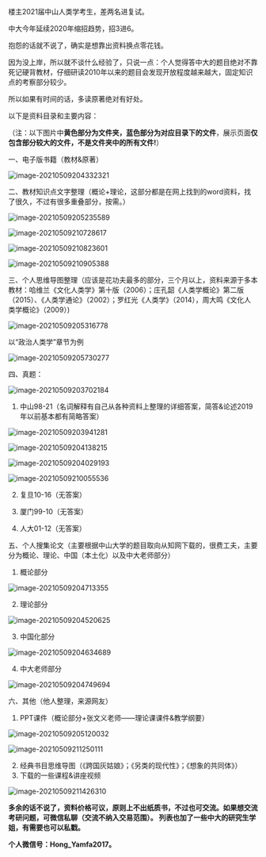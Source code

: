 楼主2021届中山人类学考生，差两名进复试。

中大今年延续2020年缩招趋势，招3进6。

抱怨的话就不说了，确实是想靠出资料换点零花钱。

因为没上岸，所以就不谈什么经验了，只说一点：个人觉得答中大的题目绝对不靠死记硬背教材，仔细研读2010年以来的题目会发现开放程度越来越大，固定知识点的考察部分较少。

所以如果有时间的话，多读原著绝对有好处。

以下是资料目录和主要内容：

（注：以下图片中**黄色部分为文件夹，蓝色部分为对应目录下的文件**，展示页面**仅包含部分较大的文件，不是文件夹中的所有文件!**）

一、电子版书籍（教材&原著）

![image-20210509204332321](https://raw.githubusercontent.com/HongYamfa/test/main/img/image-20210509204332321.png)

二、教材知识点文字整理（概论+理论，这部分都是在网上找到的word资料，找了很久，不过有很多重叠部分，按需。）

![image-20210509205235589](https://raw.githubusercontent.com/HongYamfa/test/main/img/image-20210509205235589.png)



![image-20210509210728617](https://raw.githubusercontent.com/HongYamfa/test/main/img/image-20210509210728617.png)



![image-20210509210823601](https://raw.githubusercontent.com/HongYamfa/test/main/img/image-20210509210823601.png)



![image-20210509210905388](https://raw.githubusercontent.com/HongYamfa/test/main/img/image-20210509210905388.png)

三、个人思维导图整理（应该是花功夫最多的部分，三个月以上，资料来源于多本教材：哈维兰《文化人类学》第十版（2006）；庄孔韶《人类学概论》第二版（2015）、《人类学通论》（2002）；罗红光《人类学》（2014），周大鸣《文化人类学概论》（2009）)

![image-20210509205316778](https://raw.githubusercontent.com/HongYamfa/test/main/img/image-20210509205316778.png)

以“政治人类学”章节为例

![image-20210509205730277](https://raw.githubusercontent.com/HongYamfa/test/main/img/image-20210509205730277.png)

四、真题：

![image-20210509203702184](https://raw.githubusercontent.com/HongYamfa/test/main/img/image-20210509203702184.png)

1. 中山98-21（名词解释有自己从各种资料上整理的详细答案，简答&论述2019年以前基本都有简略答案）

![image-20210509203941281](https://raw.githubusercontent.com/HongYamfa/test/main/img/image-20210509203941281.png)



![image-20210509204138215](https://raw.githubusercontent.com/HongYamfa/test/main/img/image-20210509204138215.png)



![image-20210509204029193](https://raw.githubusercontent.com/HongYamfa/test/main/img/image-20210509204029193.png)



![image-20210509210055536](https://raw.githubusercontent.com/HongYamfa/test/main/img/image-20210509210055536.png)

2. 复旦10-16（无答案）

3. 厦门99-10（无答案）

4. 人大01-12（无答案）

五、个人搜集论文（主要根据中山大学的题目取向从知网下载的，很费工夫，主要分为概论、理论、中国（本土化）以及中大老师部分）

1. 概论部分

![image-20210509204713355](https://raw.githubusercontent.com/HongYamfa/test/main/img/image-20210509204713355.png)

2. 理论部分

![image-20210509204520625](https://raw.githubusercontent.com/HongYamfa/test/main/img/image-20210509204520625.png)

3. 中国化部分

![image-20210509204634689](https://raw.githubusercontent.com/HongYamfa/test/main/img/image-20210509204634689.png)

4. 中大老师部分

![image-20210509204749694](https://raw.githubusercontent.com/HongYamfa/test/main/img/image-20210509204749694.png)

六、其他（他人整理，来源网友）

1. PPT课件（概论部分+张文义老师——理论课课件&教学纲要）

![image-20210509205120032](https://raw.githubusercontent.com/HongYamfa/test/main/img/image-20210509205120032.png)



![image-20210509211250111](https://raw.githubusercontent.com/HongYamfa/test/main/img/image-20210509211250111.png)

2. 经典书目思维导图（《跨国灰姑娘》；《另类的现代性》；《想象的共同体》）
3. 下载的一些课程&讲座视频

![image-20210509211426310](https://raw.githubusercontent.com/HongYamfa/test/main/img/image-20210509211426310.png)



**多余的话不说了，资料价格可议，原则上不出纸质书，不过也可交流。如果想交流考研问题，可微信私聊（交流不纳入交易范围）。
列表也加了一些中大的研究生学姐，有需要也可以私戳。**

**个人微信号：Hong_Yamfa2017。**
